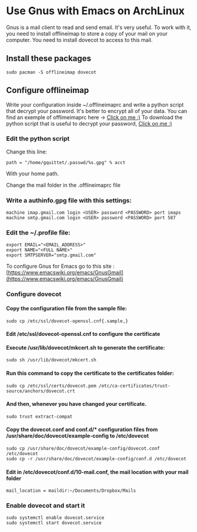 # Use Gnus with Emacs on ArchLinux

Gnus is a mail client to read and send email. It's very useful. To work with it,
you need to install offlineimap to store a copy of your mail on your computer.
You need to install dovecot to access to this mail.

## Install these packages

    sudo pacman -S offlineimap dovecot

## Configure offlineimap

Write your configuration inside ~/.offlineimaprc and write a python script that
decrypt your password. It's better to encrypt all of your data. You can find an
exemple of offlimeimaprc here -> [Click on me :)](https://github.com/GuillaumeQuittet/myworld/blob/master/emacs/.offlineimaprc)
To download the python script that is useful to decrypt your password, [Click on me :)](https://github.com/GuillaumeQuittet/myworld/blob/master/emacs/.offlineimap-password.py)

### Edit the python script

Change this line:

    path = "/home/gquittet/.passwd/%s.gpg" % acct

With your home path.

Change the mail folder in the .offlineimaprc file

### Write a authinfo.gpg file with this settings:

    machine imap.gmail.com login <USER> password <PASSWORD> port imaps
    machine smtp.gmail.com login <USER> password <PASSWORD> port 587

### Edit the ~/.profile file:

    export EMAIL="<EMAIL_ADDRESS>"
    export NAME="<FULL NAME>"
    export SMTPSERVER="smtp.gmail.com"

To configure Gnus for Emacs go to this site : [https://www.emacswiki.org/emacs/GnusGmail](https://www.emacswiki.org/emacs/GnusGmail)

### Configure dovecot

#### Copy the configuration file from the sample file:

    sudo cp /etc/ssl/dovecot-openssl.cnf{.sample,}

#### Edit /etc/ssl/dovecot-openssl.cnf to configure the certificate
#### Execute /usr/lib/dovecot/mkcert.sh to generate the certificate:

    sudo sh /usr/lib/dovecot/mkcert.sh

#### Run this command to copy the certificate to the certificates folder:

    sudo cp /etc/ssl/certs/dovecot.pem /etc/ca-certificates/trust-source/anchors/dovecot.crt

#### And then, whenever you have changed your certificate.

    sudo trust extract-compat

#### Copy the dovecot.conf and conf.d/* configuration files from /usr/share/doc/dovecot/example-config to /etc/dovecot

    sudo cp /usr/share/doc/dovecot/example-config/dovecot.conf /etc/dovecot
    sudo cp -r /usr/share/doc/dovecot/example-config/conf.d /etc/dovecot

#### Edit in /etc/dovecot/conf.d/10-mail.conf, the mail location with your mail folder

    mail_location = maildir:~/Documents/Dropbox/Mails

### Enable dovecot and start it

    sudo systemctl enable dovecot.service
    sudo systemctl start dovecot.service

